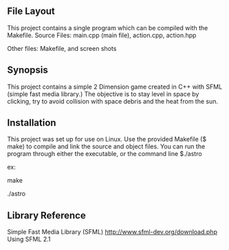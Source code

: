 ## File Layout
This project contains a single program which can be compiled with the Makefile.
Source Files: main.cpp (main file), action.cpp, action.hpp

Other files: Makefile, and screen shots

## Synopsis

This project contains a simple 2 Dimension game created in C++ with SFML (simple fast media library.) The objective is to stay level in space by clicking, try to avoid collision with space debris and the heat from the sun.

## Installation

This project was set up for use on Linux. Use the provided Makefile ($ make) to compile and link the source and object files.
You can run the program through either the executable, or the command line $./astro

ex:

make

./astro

## Library Reference

Simple Fast Media Library (SFML)
http://www.sfml-dev.org/download.php
Using SFML 2.1
